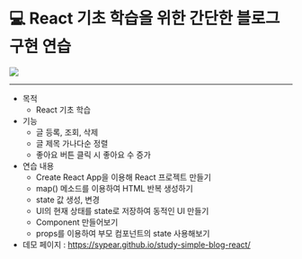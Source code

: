 #  💻 React 기초 학습을 위한 간단한 블로그 구현 연습
<img src="https://user-images.githubusercontent.com/105365737/180669585-42904843-a518-4a55-a089-5ce73bae910f.gif">

___

* 목적
  * React 기초 학습
* 기능
  * 글 등록, 조회, 삭제
  * 글 제목 가나다순 정렬
  * 좋아요 버튼 클릭 시 좋아요 수 증가
* 연습 내용
  * Create React App을 이용해 React 프로젝트 만들기
  * map() 메소드를 이용하여 HTML 반복 생성하기
  * state 값 생성, 변경
  * UI의 현재 상태를 state로 저장하여 동적인 UI 만들기
  * Component 만들어보기
  * props를 이용하여 부모 컴포넌트의 state 사용해보기
* 데모 페이지 : https://sypear.github.io/study-simple-blog-react/
